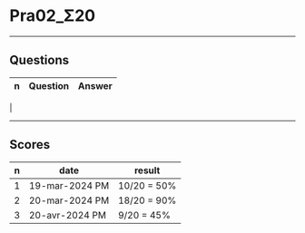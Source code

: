 # Pra02_Σ20

---

## Questions
|n|Question|Answer|
|-|--------|------|
|

---

## Scores
|n|date|result|
|-|----|------|
|1|19-mar-2024 PM|10/20 = 50%|
|2|20-mar-2024 PM|18/20 = 90%|
|3|20-avr-2024 PM|9/20 = 45%|
